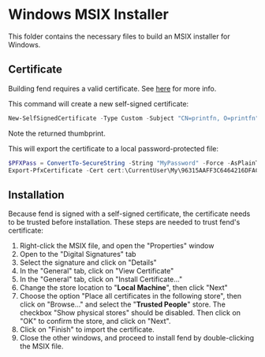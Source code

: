 # Windows MSIX Installer

This folder contains the necessary files to build an MSIX installer for Windows.

## Certificate

Building fend requires a valid certificate. See
[here](https://docs.microsoft.com/en-us/windows/msix/package/create-certificate-package-signing)
for more info.

This command will create a new self-signed certificate:

```ps1
New-SelfSignedCertificate -Type Custom -Subject "CN=printfn, O=printfn" -KeyUsage DigitalSignature -FriendlyName "fend package signing certificate" -CertStoreLocation "Cert:\CurrentUser\My" -TextExtension @("2.5.29.37={text}1.3.6.1.5.5.7.3.3", "2.5.29.19={text}") -NotAfter (Get-Date).AddYears(10)
```

Note the returned thumbprint.

This will export the certificate to a local password-protected file:

```ps1
$PFXPass = ConvertTo-SecureString -String "MyPassword" -Force -AsPlainText
Export-PfxCertificate -Cert cert:\CurrentUser\My\96315AAFF3C6464216DFAC29F1319E27096ED71E -Password $PFXPass -FilePath fend-signing-cert.pfx
```

## Installation

Because fend is signed with a self-signed certificate, the
certificate needs to be trusted before installation.
These steps are needed to trust fend's certificate:

1. Right-click the MSIX file, and open the "Properties" window
2. Open to the "Digital Signatures" tab
3. Select the signature and click on "Details"
4. In the "General" tab, click on "View Certificate"
5. In the "General" tab, click on "Install Certificate..."
6. Change the store location to "**Local Machine**", then click "Next"
7. Choose the option "Place all certificates in the following store", then click on "Browse..." and select the "**Trusted People**" store. The checkbox "Show physical stores" should be disabled. Then click on "OK" to confirm the store, and click on "Next".
8. Click on "Finish" to import the certificate.
9. Close the other windows, and proceed to install fend by double-clicking the MSIX file.
